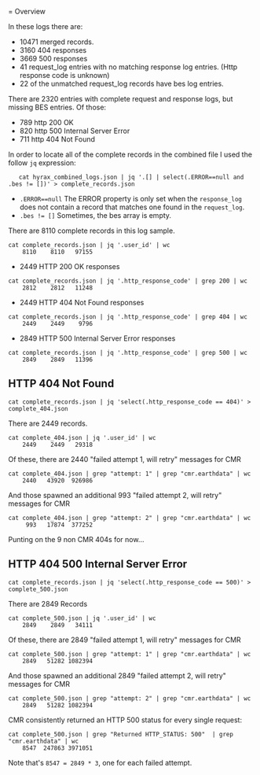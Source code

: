 = Overview

In these logs there are:
* 10471 merged records.
* 3160 404 responses
* 3669 500 responses
* 41 request_log entries with no matching response log entries. (Http response code is unknown)
* 22 of the unmatched request_log records have bes log entries.

There are 2320 entries with complete request and response logs, but missing BES entries.
Of those:
* 789 http 200 OK
* 820 http 500 Internal Server Error
* 711 http 404 Not Found

In order to locate all of the complete records in the combined file I used the follow `jq` expression:
```
   cat hyrax_combined_logs.json | jq '.[] | select(.ERROR==null and .bes != [])' > complete_records.json 
```
* `.ERROR==null` The ERROR property is only set when the `response_log` does not contain a record that matches one found in the `request_log`.
* `.bes != []` Sometimes, the bes array is empty. 

There are 8110 complete records in this log sample.
```
cat complete_records.json | jq '.user_id' | wc
    8110    8110   97155
```

* 2449 HTTP 200 OK responses
```
cat complete_records.json | jq '.http_response_code' | grep 200 | wc
    2812    2812   11248
```

* 2449 HTTP 404 Not Found responses
```
cat complete_records.json | jq '.http_response_code' | grep 404 | wc
    2449    2449    9796
```

* 2849 HTTP 500 Internal Server Error responses
```    
cat complete_records.json | jq '.http_response_code' | grep 500 | wc
    2849    2849   11396
```

## HTTP 404 Not Found
```
cat complete_records.json | jq 'select(.http_response_code == 404)' > complete_404.json
```

There are 2449 records.
```
cat complete_404.json | jq '.user_id' | wc
    2449    2449   29318
```
Of these, there are 2440 "failed attempt 1, will retry" messages for CMR

```
cat complete_404.json | grep "attempt: 1" | grep "cmr.earthdata" | wc
    2440   43920  926986
```
And those spawned an additional 993 "failed attempt 2, will retry" messages for CMR

```
cat complete_404.json | grep "attempt: 2" | grep "cmr.earthdata" | wc
     993   17874  377252
```

Punting on the 9 non CMR 404s for now...


## HTTP 404 500 Internal Server Error

```
cat complete_records.json | jq 'select(.http_response_code == 500)' > complete_500.json
```
There are 2849 Records
```
cat complete_500.json | jq '.user_id' | wc
    2849    2849   34111
```
Of these, there are 2849 "failed attempt 1, will retry" messages for CMR

```
cat complete_500.json | grep "attempt: 1" | grep "cmr.earthdata" | wc
    2849   51282 1082394
```
And those spawned an additional 2849 "failed attempt 2, will retry" messages for CMR

```
cat complete_500.json | grep "attempt: 2" | grep "cmr.earthdata" | wc
    2849   51282 1082394
```

CMR consistently returned an HTTP 500 status for every single request:
```
cat complete_500.json | grep "Returned HTTP_STATUS: 500"  | grep "cmr.earthdata" | wc
    8547  247863 3971051
```
Note that's `8547 = 2849 * 3`, one for each failed attempt.

